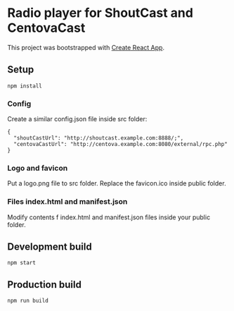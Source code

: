 # Radio player for ShoutCast and CentovaCast

This project was bootstrapped with [Create React App](https://github.com/facebookincubator/create-react-app).

## Setup

```
npm install
```

### Config

Create a similar config.json file inside src folder:

```
{
  "shoutCastUrl": "http://shoutcast.example.com:8888/;",
  "centovaCastUrl": "http://centova.example.com:8080/external/rpc.php"
}
```

### Logo and favicon

Put a logo.png file to src folder. Replace the favicon.ico inside public folder.

### Files index.html and manifest.json

Modify contents f index.html and manifest.json files inside your public folder.

## Development build

```
npm start
```

## Production build

```
npm run build
```
